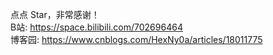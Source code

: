 点点 Star，非常感谢！  
B站: https://space.bilibili.com/702696464  
博客园: https://www.cnblogs.com/HexNy0a/articles/18011775

